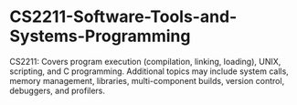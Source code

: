 # CS2211-Software-Tools-and-Systems-Programming
CS2211: Covers program execution (compilation, linking, loading), UNIX, scripting, and C programming. Additional topics may include system calls, memory management, libraries, multi-component builds, version control, debuggers, and profilers.
